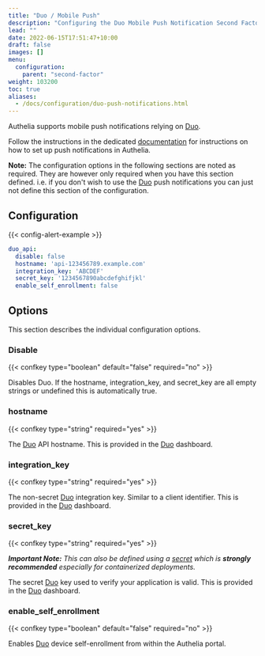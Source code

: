 ```yaml
---
title: "Duo / Mobile Push"
description: "Configuring the Duo Mobile Push Notification Second Factor Method."
lead: ""
date: 2022-06-15T17:51:47+10:00
draft: false
images: []
menu:
  configuration:
    parent: "second-factor"
weight: 103200
toc: true
aliases:
  - /docs/configuration/duo-push-notifications.html
---
```


Authelia supports mobile push notifications relying on [Duo].

Follow the instructions in the dedicated [documentation](../../overview/authentication/push-notification/index.md) for
instructions on how to set up push notifications in Authelia.

__Note:__ The configuration options in the following sections are noted as required. They are however only required when
you have this section defined. i.e. if you don't wish to use the [Duo] push notifications you can just not define this
section of the configuration.

## Configuration

{{< config-alert-example >}}

```yaml {title="configuration.yml"}
duo_api:
  disable: false
  hostname: 'api-123456789.example.com'
  integration_key: 'ABCDEF'
  secret_key: '1234567890abcdefghifjkl'
  enable_self_enrollment: false
```

## Options

This section describes the individual configuration options.

### Disable

{{< confkey type="boolean" default="false" required="no" >}}

Disables Duo. If the hostname, integration_key, and secret_key are all empty strings or undefined this is automatically
true.

### hostname

{{< confkey type="string" required="yes" >}}

The [Duo] API hostname. This is provided in the [Duo] dashboard.

### integration_key

{{< confkey type="string" required="yes" >}}

The non-secret [Duo] integration key. Similar to a client identifier. This is provided in the [Duo] dashboard.

### secret_key

{{< confkey type="string" required="yes" >}}

*__Important Note:__ This can also be defined using a [secret](../methods/secrets.md) which is __strongly recommended__
especially for containerized deployments.*

The secret [Duo] key used to verify your application is valid. This is provided in the [Duo] dashboard.

### enable_self_enrollment

{{< confkey type="boolean" default="false" required="no" >}}

Enables [Duo] device self-enrollment from within the Authelia portal.

[Duo]: https://duo.com/
